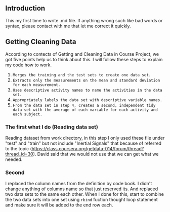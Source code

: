 ## Introduction

This my first time to write .md file. If anything wrong such like bad words or
syntax, please contact with me that let me correct it quickly. 

## Getting Cleaning Data

According to contects of Getting and Cleaning Data in Course Project, we got five
points help us to think about this. I will follow these steps to explain my code 
how to work.

1. `Merges the training and the test sets to create one data set.`
2. `Extracts only the measurements on the mean and standard deviation for each measurement.`
3. `Uses descriptive activity names to name the activities in the data set.`
4. `Appropriately labels the data set with descriptive variable names.`
5. `From the data set in step 4, creates a second, independent tidy data set with the average
   of each variable for each activity and each subject.`

### The first what I do (Reading data set)

Reading dataset from work directory, in this step I only used these file under "test" and "train"
but not include "Inertial Signals" that because of referred to the topic (https://class.coursera.org/getdata-014/forum/thread?thread_id=30). David said that we would not use that we can get what we needed.


### Second

I replaced the column names from the definition by code book. I didn't change anything of columns name so that just 
reserved its. And replaced two data sets to the same each other. When I done for this, start to combine the two data
sets into one set using `rbind` fuction thought loop statement and make sure it will be added to the end row each.



